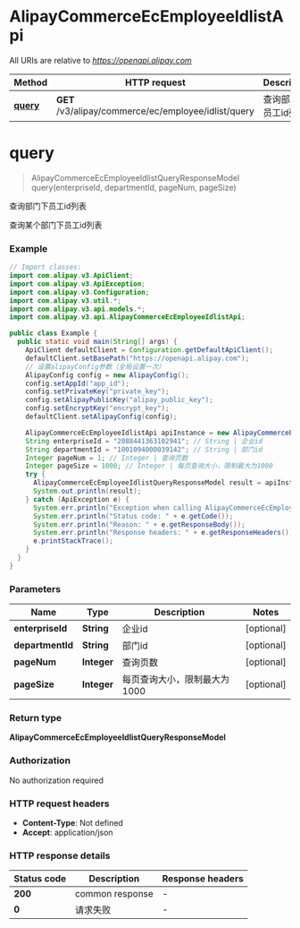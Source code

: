 # AlipayCommerceEcEmployeeIdlistApi

All URIs are relative to *https://openapi.alipay.com*

| Method | HTTP request | Description |
|------------- | ------------- | -------------|
| [**query**](AlipayCommerceEcEmployeeIdlistApi.md#query) | **GET** /v3/alipay/commerce/ec/employee/idlist/query | 查询部门下员工id列表 |


<a name="query"></a>
# **query**
> AlipayCommerceEcEmployeeIdlistQueryResponseModel query(enterpriseId, departmentId, pageNum, pageSize)

查询部门下员工id列表

查询某个部门下员工id列表

### Example
```java
// Import classes:
import com.alipay.v3.ApiClient;
import com.alipay.v3.ApiException;
import com.alipay.v3.Configuration;
import com.alipay.v3.util.*;
import com.alipay.v3.api.models.*;
import com.alipay.v3.api.AlipayCommerceEcEmployeeIdlistApi;

public class Example {
  public static void main(String[] args) {
    ApiClient defaultClient = Configuration.getDefaultApiClient();
    defaultClient.setBasePath("https://openapi.alipay.com");
    // 设置alipayConfig参数（全局设置一次）
    AlipayConfig config = new AlipayConfig();
    config.setAppId("app_id");
    config.setPrivateKey("private_key");
    config.setAlipayPublicKey("alipay_public_key");
    config.setEncryptKey("encrypt_key");
    defaultClient.setAlipayConfig(config);

    AlipayCommerceEcEmployeeIdlistApi apiInstance = new AlipayCommerceEcEmployeeIdlistApi(defaultClient);
    String enterpriseId = "2088441363102941"; // String | 企业id
    String departmentId = "1001094000039142"; // String | 部门id
    Integer pageNum = 1; // Integer | 查询页数
    Integer pageSize = 1000; // Integer | 每页查询大小，限制最大为1000
    try {
      AlipayCommerceEcEmployeeIdlistQueryResponseModel result = apiInstance.query(enterpriseId, departmentId, pageNum, pageSize);
      System.out.println(result);
    } catch (ApiException e) {
      System.err.println("Exception when calling AlipayCommerceEcEmployeeIdlistApi#query");
      System.err.println("Status code: " + e.getCode());
      System.err.println("Reason: " + e.getResponseBody());
      System.err.println("Response headers: " + e.getResponseHeaders());
      e.printStackTrace();
    }
  }
}
```

### Parameters

| Name | Type | Description  | Notes |
|------------- | ------------- | ------------- | -------------|
| **enterpriseId** | **String**| 企业id | [optional] |
| **departmentId** | **String**| 部门id | [optional] |
| **pageNum** | **Integer**| 查询页数 | [optional] |
| **pageSize** | **Integer**| 每页查询大小，限制最大为1000 | [optional] |

### Return type

**AlipayCommerceEcEmployeeIdlistQueryResponseModel**

### Authorization

No authorization required

### HTTP request headers

 - **Content-Type**: Not defined
 - **Accept**: application/json

### HTTP response details
| Status code | Description | Response headers |
|-------------|-------------|------------------|
| **200** | common response |  -  |
| **0** | 请求失败 |  -  |

